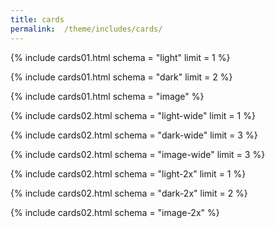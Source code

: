 ```yaml
---
title: cards
permalink:  /theme/includes/cards/
---
```

<!-- v1.2.110 pages/theme/includes/cards.md
-->

{% include cards01.html schema = "light" limit = 1 %}

{% include cards01.html schema = "dark" limit = 2 %}

{% include cards01.html schema = "image" %}

{% include cards02.html schema = "light-wide" limit = 1 %}

{% include cards02.html schema = "dark-wide" limit = 3 %}

{% include cards02.html schema = "image-wide" limit = 3 %}

{% include cards02.html schema = "light-2x" limit = 1 %}

{% include cards02.html schema = "dark-2x" limit = 2 %}

{% include cards02.html schema = "image-2x" %}
